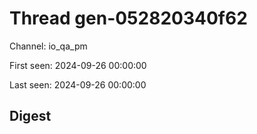 # Thread gen-052820340f62
Channel: io_qa_pm

First seen: 2024-09-26 00:00:00

Last seen: 2024-09-26 00:00:00

## Digest


